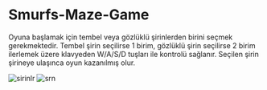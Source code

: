 # Smurfs-Maze-Game
Oyuna başlamak için tembel veya gözlüklü şirinlerden birini seçmek gerekmektedir. Tembel şirin seçilirse 1 birim, gözlüklü şirin seçilirse 2 birim ilerlemek üzere klavyeden W/A/S/D tuşları ile kontrolü sağlanır. Seçilen şirin şirineye ulaşınca oyun kazanılmış olur.

![sirinlr](https://user-images.githubusercontent.com/70232321/208317194-fe3dfac1-c01c-4783-b834-378cdb3ccf9b.png)
![srn](https://user-images.githubusercontent.com/70232321/208317200-d7aeb3f7-b9de-4b41-b585-d0c42bfa827e.png)
